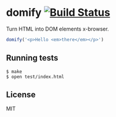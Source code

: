 
# domify [![Build Status](https://secure.travis-ci.org/MatthewMueller/domify.png?branch=master)](http://travis-ci.org/MatthewMueller/domify)

  Turn HTML into DOM elements x-browser.

```js
domify('<p>Hello <em>there</em></p>')
```

## Running tests


```
$ make
$ open test/index.html
```

## License

  MIT
